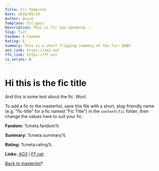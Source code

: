 ```yaml
---
Title: Fic Template
Date: 2018/05/18
Author: Quivo
Template: fic-post
Description: This is fic two speaking...
Slug: fict
Fandom: A Fandom
Rating: E
Summary: This is a short frigging summary of the fic~ BABY
ao3_link: https://ao3.net
ffn_link: https://ff.net
is_series: N
---
```


# Hi this is the fic title

And this is some text about the fic. Woo!

To add a fic to the masterlist, save this file with a short, slug-friendly name (e.g. "fic-title" for a fic named "Fic Title") in the `content\fic` folder, then change the values here to suit your fic. 

<span class="fic-meta">

**Fandom:** %meta.fandom%

**Summary:** %meta.summary%

**Rating:** %meta.rating%

**Links:**
[AO3](%meta.ao3_link%) | [FF.net](%meta.ffn_link%)

</span>

[Back to masterlist][masterlist]?

[masterlist]: %base_url%/ficlist "Go back to fic masterlist"
